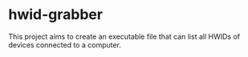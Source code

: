 # hwid-grabber
 This project aims to create an executable file that can list all HWIDs of devices connected to a computer.
